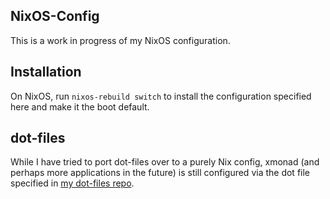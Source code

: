 ## NixOS-Config

This is a work in progress of my NixOS configuration.

## Installation
On NixOS, run `nixos-rebuild switch` to install the configuration specified here
and make it the boot default.

## dot-files
While I have tried to port dot-files over to a purely Nix config, xmonad (and
perhaps more applications in the future) is still configured via the dot file
specified in [my dot-files repo](https://github.com/blake-wilson/dot-files).
